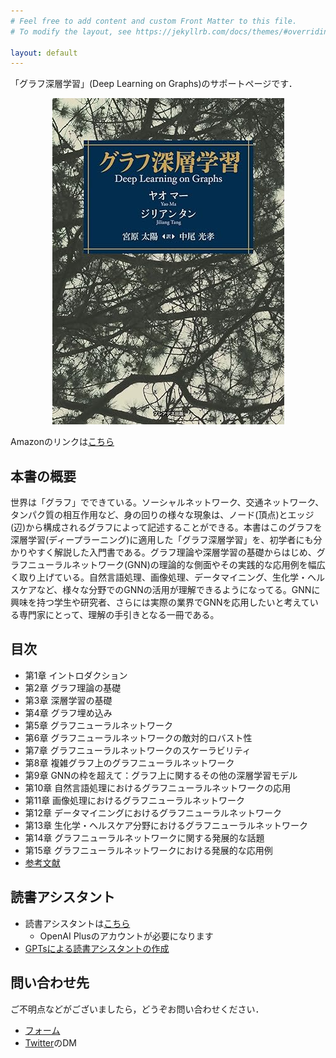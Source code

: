 ```yaml
---
# Feel free to add content and custom Front Matter to this file.
# To modify the layout, see https://jekyllrb.com/docs/themes/#overriding-theme-defaults

layout: default
---
```


「グラフ深層学習」(Deep Learning on Graphs)のサポートページです．

<div align="center">
    <img src="./cover.jpg" alt="">
</div>

Amazonのリンクは[こちら](https://amzn.asia/d/6agPggA)


## 本書の概要
世界は「グラフ」でできている。ソーシャルネットワーク、交通ネットワーク、タンパク質の相互作用など、身の回りの様々な現象は、ノード(頂点)とエッジ(辺)から構成されるグラフによって記述することができる。本書はこのグラフを深層学習(ディープラーニング)に適用した「グラフ深層学習」を、初学者にも分かりやすく解説した入門書である。グラフ理論や深層学習の基礎からはじめ、グラフニューラルネットワーク(GNN)の理論的な側面やその実践的な応用例を幅広く取り上げている。自然言語処理、画像処理、データマイニング、生化学・ヘルスケアなど、様々な分野でのGNNの活用が理解できるようになってる。GNNに興味を持つ学生や研究者、さらには実際の業界でGNNを応用したいと考えている専門家にとって、理解の手引きとなる一冊である。

## 目次
- 第1章 イントロダクション
- 第2章 グラフ理論の基礎
- 第3章 深層学習の基礎
- 第4章 グラフ埋め込み
- 第5章 グラフニューラルネットワーク
- 第6章 グラフニューラルネットワークの敵対的ロバスト性
- 第7章 グラフニューラルネットワークのスケーラビリティ
- 第8章 複雑グラフ上のグラフニューラルネットワーク
- 第9章 GNNの枠を超えて：グラフ上に関するその他の深層学習モデル
- 第10章 自然言語処理におけるグラフニューラルネットワークの応用
- 第11章 画像処理におけるグラフニューラルネットワーク
- 第12章 データマイニングにおけるグラフニューラルネットワーク
- 第13章 生化学・ヘルスケア分野におけるグラフニューラルネットワーク
- 第14章 グラフニューラルネットワークに関する発展的な話題
- 第15章 グラフニューラルネットワークにおける発展的な応用例
- [参考文献](./ref.markdown)

## 読書アシスタント
- 読書アシスタントは[こちら](https://chat.openai.com/g/g-yDqZojV1t-gurahushen-ceng-xue-xi-du-shu-asisutanto)
    - OpenAI Plusのアカウントが必要になります 
- [GPTsによる読書アシスタントの作成](https://qiita.com/deeplearning-on-graphs/items/a6de9bcdad540dab5ecb)

## 問い合わせ先
ご不明点などがございましたら，どうぞお問い合わせください．
- [フォーム](https://docs.google.com/forms/d/e/1FAIpQLSflcB2NN6H8tToXWLhrRWX3IonWJEC6SY5X3b8l-UBUJkvTyw/viewform?usp=sf_link)
- [Twitter](https://twitter.com/deepL_on_graphs)のDM
